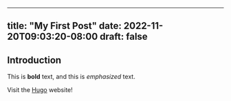 
---
title: "My First Post"
date: 2022-11-20T09:03:20-08:00
draft: false
---
## Introduction

This is **bold** text, and this is *emphasized* text.

Visit the [Hugo](https://gohugo.io) website!
